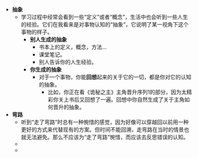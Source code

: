 - **抽象**
	- 学习过程中经常会看到一些“定义”或者“概念”，生活中也会听到一些人生的经验。它们在我看来是对事物认知的“抽象”，它说明了某一视角下这个事物的样子。
		- **别人生成的抽象**
			- 书本上的定义，概念，方法...
			- 课堂笔记。
			- 别人告诉你的人生经验。
		- **你生成的抽象**
			- 对于一个事物，你能**回想**起来的关于它的一切，都是你对它的认知的抽象。
				- 比如，你正在看《诡秘之主》主角晋升序列1的部分，因为太精彩你关上书后又回想了一遍。回想中你自然生成了关于主角如何晋升的抽象。
- **弯路**
	- 听到“走了弯路”时总有一种惋惜的感觉，因为好像可以穿越回以前用一种更好的方式来代替现有的方案。但时间不能回溯，走弯路在当时的情景也就无法避免。那么不应该为“走了弯路”惋惜，而应该去反思错误的认知。
	-
	-